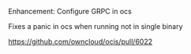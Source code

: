 Enhancement: Configure GRPC in ocs

Fixes a panic in ocs when running not in single binary

https://github.com/owncloud/ocis/pull/6022
